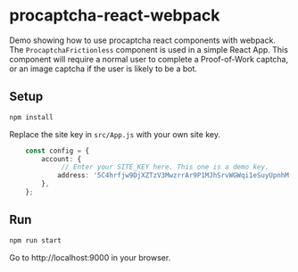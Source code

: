 # procaptcha-react-webpack

Demo showing how to use procaptcha react components with webpack. The `ProcaptchaFrictionless` component is used in a
simple React App. This component will require a normal user to complete a Proof-of-Work captcha, or an image captcha if
the user is likely to be a bot.

## Setup

```bash
npm install
```

Replace the site key in `src/App.js` with your own site key.

```typescript
    const config = {
        account: {
             // Enter your SITE_KEY here. This one is a demo key.
            address: '5C4hrfjw9DjXZTzV3MwzrrAr9P1MJhSrvWGWqi1eSuyUpnhM',
        },
    };
```

## Run

```bash
npm run start
```

Go to http://localhost:9000 in your browser.
